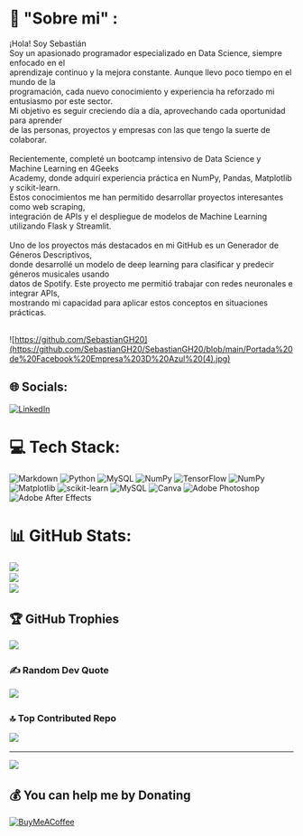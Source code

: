 # 💫 "Sobre mi" :
¡Hola! Soy Sebastián<br>Soy un apasionado programador especializado en Data Science, siempre enfocado en el <br>aprendizaje continuo y la mejora constante. Aunque llevo poco tiempo en el mundo de la<br> programación, cada nuevo conocimiento y experiencia ha reforzado mi entusiasmo por este sector. <br>Mi objetivo es seguir creciendo día a día, aprovechando cada oportunidad para aprender <br>de las personas, proyectos y empresas con las que tengo la suerte de colaborar.<br><br>Recientemente, completé un bootcamp intensivo de Data Science y Machine Learning en 4Geeks<br>Academy, donde adquirí experiencia práctica en NumPy, Pandas, Matplotlib y scikit-learn. <br>Estos conocimientos me han permitido desarrollar proyectos interesantes como web scraping, <br>integración de APIs y el despliegue de modelos de Machine Learning utilizando Flask y Streamlit.<br><br>Uno de los proyectos más destacados en mi GitHub es un Generador de Géneros Descriptivos, <br>donde desarrollé un modelo de deep learning para clasificar y predecir géneros musicales usando<br>datos de Spotify. Este proyecto me permitió trabajar con redes neuronales e integrar APIs,<br>mostrando mi capacidad para aplicar estos conceptos en situaciones prácticas.<br><br>

![https://github.com/SebastianGH20](https://github.com/SebastianGH20/SebastianGH20/blob/main/Portada%20de%20Facebook%20Empresa%203D%20Azul%20(4).jpg)


## 🌐 Socials:
[![LinkedIn](https://img.shields.io/badge/LinkedIn-%230077B5.svg?logo=linkedin&logoColor=white)](https://linkedin.com/in/https://www.linkedin.com/in/sebastian-gonzalez-hincapie/) 

# 💻 Tech Stack:
![Markdown](https://img.shields.io/badge/markdown-%23000000.svg?style=for-the-badge&logo=markdown&logoColor=white) ![Python](https://img.shields.io/badge/python-3670A0?style=for-the-badge&logo=python&logoColor=ffdd54) ![MySQL](https://img.shields.io/badge/mysql-4479A1.svg?style=for-the-badge&logo=mysql&logoColor=white) ![NumPy](https://img.shields.io/badge/numpy-%23013243.svg?style=for-the-badge&logo=numpy&logoColor=white) ![TensorFlow](https://img.shields.io/badge/TensorFlow-%23FF6F00.svg?style=for-the-badge&logo=TensorFlow&logoColor=white) ![NumPy](https://img.shields.io/badge/numpy-%23013243.svg?style=for-the-badge&logo=numpy&logoColor=white) ![Matplotlib](https://img.shields.io/badge/Matplotlib-%23ffffff.svg?style=for-the-badge&logo=Matplotlib&logoColor=black) ![scikit-learn](https://img.shields.io/badge/scikit--learn-%23F7931E.svg?style=for-the-badge&logo=scikit-learn&logoColor=white) ![MySQL](https://img.shields.io/badge/mysql-4479A1.svg?style=for-the-badge&logo=mysql&logoColor=white) ![Canva](https://img.shields.io/badge/Canva-%2300C4CC.svg?style=for-the-badge&logo=Canva&logoColor=white) ![Adobe Photoshop](https://img.shields.io/badge/adobe%20photoshop-%2331A8FF.svg?style=for-the-badge&logo=adobe%20photoshop&logoColor=white) ![Adobe After Effects](https://img.shields.io/badge/Adobe%20After%20Effects-9999FF.svg?style=for-the-badge&logo=Adobe%20After%20Effects&logoColor=white)
# 📊 GitHub Stats:
![](https://github-readme-stats.vercel.app/api?username=SebastianGH20&theme=dark&hide_border=false&include_all_commits=true&count_private=false)<br/>
![](https://github-readme-streak-stats.herokuapp.com/?user=SebastianGH20&theme=dark&hide_border=false)<br/>
![](https://github-readme-stats.vercel.app/api/top-langs/?username=SebastianGH20&theme=dark&hide_border=false&include_all_commits=true&count_private=false&layout=compact)

## 🏆 GitHub Trophies
![](https://github-profile-trophy.vercel.app/?username=SebastianGH20&theme=radical&no-frame=false&no-bg=false&margin-w=4)

### ✍️ Random Dev Quote
![](https://quotes-github-readme.vercel.app/api?type=horizontal&theme=radical)

### 🔝 Top Contributed Repo
![](https://github-contributor-stats.vercel.app/api?username=SebastianGH20&limit=5&theme=github_dark_dimmed&combine_all_yearly_contributions=true)

---
[![](https://visitcount.itsvg.in/api?id=SebastianGH20&icon=0&color=1)](https://visitcount.itsvg.in)

  ## 💰 You can help me by Donating
  [![BuyMeACoffee](https://img.shields.io/badge/Buy%20Me%20a%20Coffee-ffdd00?style=for-the-badge&logo=buy-me-a-coffee&logoColor=black)](https://buymeacoffee.com/SebastianGH20) 

  
<!-- Proudly created with GPRM ( https://gprm.itsvg.in ) -->
